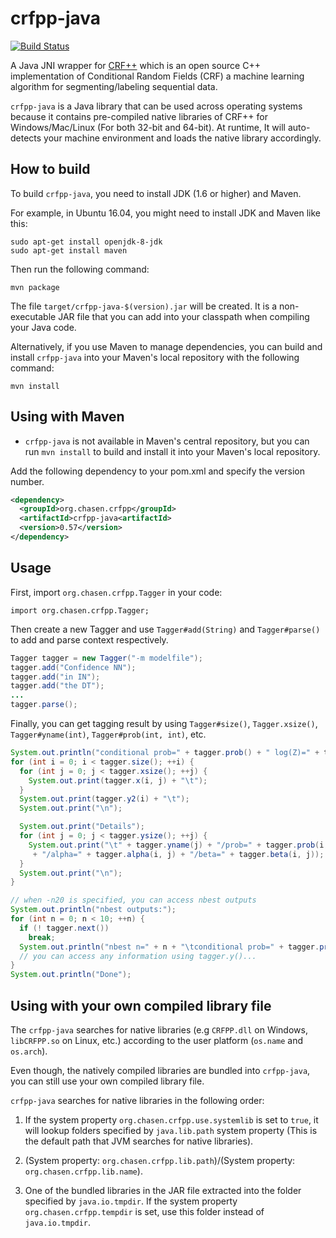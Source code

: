 crfpp-java
===

[![Build Status](https://travis-ci.org/pairote/crfpp-java.svg?branch=master)](https://travis-ci.org/pairote/crfpp-java)

A Java JNI wrapper for [CRF++](https://github.com/taku910/crfpp) which is an open source C++ implementation of Conditional Random Fields (CRF) a machine learning algorithm for segmenting/labeling sequential data.

`crfpp-java` is a Java library that can be used across operating systems because it contains pre-compiled native libraries of CRF++ for Windows/Mac/Linux (For both 32-bit and 64-bit). At runtime, It will auto-detects your machine environment and loads the native library accordingly.

How to build
---

To build `crfpp-java`, you need to install JDK (1.6 or higher) and Maven.

For example, in Ubuntu 16.04, you might need to install JDK and Maven like this:
```
sudo apt-get install openjdk-8-jdk
sudo apt-get install maven
```

Then run the following command:

```
mvn package
```

The file `target/crfpp-java-$(version).jar` will be created. It is a non-executable JAR file that you can add into your classpath when compiling your Java code.

Alternatively, if you use Maven to manage dependencies, you can build and install `crfpp-java` into your Maven's local repository with the following command:

```
mvn install
```

Using with Maven
----------------

- `crfpp-java` is not available in Maven's central repository, but you can run `mvn install` to build and install it into your Maven's local repository.

Add the following dependency to your pom.xml and specify the version number.

```xml
<dependency>
  <groupId>org.chasen.crfpp</groupId>
  <artifactId>crfpp-java<artifactId>
  <version>0.57</version>
</dependency>
```

Usage
-----

First, import `org.chasen.crfpp.Tagger` in your code:

`import org.chasen.crfpp.Tagger;`

Then create a new Tagger and use `Tagger#add(String)` and `Tagger#parse()` to add and parse context respectively.

```java
Tagger tagger = new Tagger("-m modelfile");
tagger.add("Confidence NN");
tagger.add("in IN");
tagger.add("the DT");
...
tagger.parse();
```

Finally, you can get tagging result by using `Tagger#size()`, `Tagger.xsize()`, `Tagger#yname(int)`, `Tagger#prob(int, int)`, etc.

```java
System.out.println("conditional prob=" + tagger.prob() + " log(Z)=" + tagger.Z());
for (int i = 0; i < tagger.size(); ++i) {
  for (int j = 0; j < tagger.xsize(); ++j) {
    System.out.print(tagger.x(i, j) + "\t");
  }
  System.out.print(tagger.y2(i) + "\t");
  System.out.print("\n");

  System.out.print("Details");
  for (int j = 0; j < tagger.ysize(); ++j) {
    System.out.print("\t" + tagger.yname(j) + "/prob=" + tagger.prob(i,j)
     + "/alpha=" + tagger.alpha(i, j) + "/beta=" + tagger.beta(i, j));
  }
  System.out.print("\n");
}

// when -n20 is specified, you can access nbest outputs
System.out.println("nbest outputs:");
for (int n = 0; n < 10; ++n) {
  if (! tagger.next())
    break;
  System.out.println("nbest n=" + n + "\tconditional prob=" + tagger.prob());
  // you can access any information using tagger.y()...
}
System.out.println("Done");
```

Using with your own compiled library file
---

The `crfpp-java` searches for native libraries (e.g `CRFPP.dll` on Windows, `libCRFPP.so` on Linux, etc.) according to the user platform (`os.name` and `os.arch`).

Even though, the natively compiled libraries are bundled into `crfpp-java`, you can still use your own compiled library file.

`crfpp-java` searches for native libraries in the following order:

1. If the system property `org.chasen.crfpp.use.systemlib` is set to `true`, it will lookup folders specified by `java.lib.path` system property (This is the default path that JVM searches for native libraries).

2. (System property: `org.chasen.crfpp.lib.path`)/(System property: `org.chasen.crfpp.lib.name`).

3. One of the bundled libraries in the JAR file extracted into the folder specified by `java.io.tmpdir`. If the system property `org.chasen.crfpp.tempdir` is set, use this folder instead of `java.io.tmpdir`.
